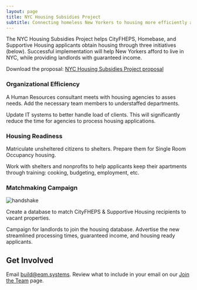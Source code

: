 ```yaml
---
layout: page
title: NYC Housing Subsidies Project
subtitle: Connecting homeless New Yorkers to housing more efficiently and effectively.
---
```


The NYC Housing Subsidies Project helps CityFHEPS, Homebase, and Supportive Housing applicants obtain housing through three initiatives (below). Successful implementation will help New Yorkers afford to live in NYC, while providing landlords with guaranteed income.

Download the proposal:
[NYC Housing Subsidies Project proposal](https://firebasestorage.googleapis.com/v0/b/eqmsystems.appspot.com/o/nychousing%2FNYC01%20Housing%20Voucher%20Project.pdf?alt=media&token=934a4bac-cf07-4936-8f13-cbfa35c78fad)

### Organizational Efficiency

A Human Resources consultant meets with housing agencies to asses needs. Add the necessary team members to understaffed departments.

Update IT systems to better handle load of clients. This will significantly reduce the time for agencies to process housing applications.

### Housing Readiness

Matriculate unsheltered citizens to shelters. Prepare them for Single Room Occupancy housing.

Work with shelters and nonprofits to help applicants keep their apartments through training: cooking, budgeting, employment, etc. 

### Matchmaking Campaign

![handshake](https://firebasestorage.googleapis.com/v0/b/eqmsystems.appspot.com/o/nychousing%2Ffa6-solid--handshake-simple%20grey.png?alt=media&token=fe55a5ef-c014-47ef-a5bd-ff81385ddf43)

Create a database to match CityFHEPS & Supportive Housing recipients to vacant properties. 

Campaign for landlords to join the housing database. Advertise the new streamlined processing times, guaranteed income, and housing ready applicants. 


## Get Involved

Email <a href="mailto:build@eqm.systems">build@eqm.systems</a>. Review what to include in your email on our [Join the Team](http://eqm.systems/build) page.